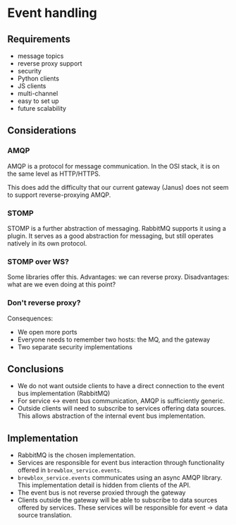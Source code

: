 # Event handling

## Requirements

* message topics
* reverse proxy support
* security
* Python clients
* JS clients
* multi-channel
* easy to set up
* future scalability

## Considerations

### AMQP 
AMQP is a protocol for message communication. In the OSI stack, it is on the same level as HTTP/HTTPS.

This does add the difficulty that our current gateway (Janus) does not seem to support reverse-proxying AMQP.

### STOMP
STOMP is a further abstraction of messaging. RabbitMQ supports it using a plugin.
It serves as a good abstraction for messaging, but still operates natively in its own protocol.

### STOMP over WS?
Some libraries offer this. Advantages: we can reverse proxy. Disadvantages: what are we even doing at this point?

### Don't reverse proxy?
Consequences:
* We open more ports
* Everyone needs to remember two hosts: the MQ, and the gateway
* Two separate security implementations

## Conclusions

* We do not want outside clients to have a direct connection to the event bus implementation (RabbitMQ)
* For service <-> event bus communication, AMQP is sufficiently generic.
* Outside clients will need to subscribe to services offering data sources. This allows abstraction of the internal event bus implementation.

## Implementation

* RabbitMQ is the chosen implementation.
* Services are responsible for event bus interaction through functionality offered in `brewblox_service.events`.
* `brewblox_service.events` communicates using an async AMQP library. This implementation detail is hidden from clients of the API.
* The event bus is not reverse proxied through the gateway
* Clients outside the gateway will be able to subscribe to data sources offered by services. These services will be responsible for event -> data source translation.
